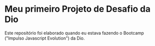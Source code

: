 # Meu primeiro Projeto de Desafio da Dio 

Este repositório foi elaborado quando eu estava fazendo o Bootcamp ("Impulso Javascript Evolution") da Dio. 
